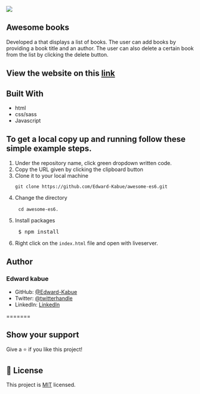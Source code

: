 ![](https://img.shields.io/badge/Microverse-blueviolet)

## Awesome books

Developed a  that displays a list of books. The user can add books by providing a book title and an author. The user can also delete a certain book from the list by clicking the delete button.

## View the website on this  [link](https://awesome-es6.vercel.app/)

## Built With

- html
- css/sass
- Javascript


 
## To get a local copy up and running follow these simple example steps.
1. Under the repository name, click green dropdown written code.
2. Copy the URL given by clicking the clipboard button
3. Clone it to your local machine <pre> ```
git clone https://github.com/Edward-Kabue/awesome-es6.git ```</pre>
5. Change the directory <pre> ```cd awesome-es6.```</pre>
6. Install packages <pre> $ npm install </pre>
7. Right click on the ```index.html``` file and open with liveserver.


## Author

### Edward kabue


- GitHub: [@Edward-Kabue](https://github.com/Edward-Kabue)
- Twitter: [@twitterhandle](https://twitter.com/twitterhandle)
- LinkedIn: [LinkedIn](https://linkedin.com/in/linkedinhandle)

=======
## Show your support


Give a ⭐️ if you like this project!

## 📝 License

This project is [MIT](./MIT.md) licensed.
